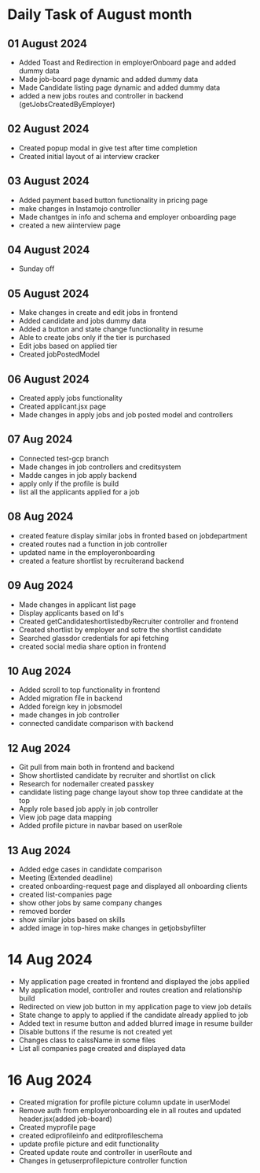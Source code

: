 # Daily Task of August month

## 01 August 2024
- Added Toast and Redirection in employerOnboard page and added dummy data
- Made job-board page dynamic and added dummy data
- Made Candidate listing page dynamic and added dummy data
- added a new jobs routes and controller in backend (getJobsCreatedByEmployer)

## 02 August 2024
- Created  popup modal in give test after time completion
- Created initial layout of ai interview cracker

## 03 August 2024
-  Added payment based button functionality in pricing page
-  make changes in Instamojo controller
-  Made chantges in info and schema and employer onboarding page
-  created a new aiinterview page

## 04 August 2024
- Sunday off


## 05 August 2024

- Make changes in create and edit jobs in frontend
- Added candidate and jobs dummy data
- Added a button and state  change functionality in resume
- Able to create jobs only if the tier is purchased
- Edit jobs based on applied tier
- Created jobPostedModel


## 06 August 2024
- Created apply jobs functionality
- Created applicant.jsx page
- Made changes in apply jobs and job posted model and controllers

##  07 Aug 2024
- Connected test-gcp  branch
- Made changes in job controllers and creditsystem
- Madde canges in job apply backend
- apply only if the profile is build
- list all the applicants applied for a job

## 08 Aug 2024
- created feature display similar jobs in fronted based on jobdepartment
- created routes nad a function in job controller
- updated name in the employeronboarding
- created a feature shortlist by recruiterand backend

## 09 Aug 2024
- Made changes in applicant list page
- Display applicants based on Id's
- Created getCandidateshortlistedbyRecruiter controller and frontend
- Created shortlist by employer and sotre the shortlist candidate
- Searched glassdor credentials for api fetching
- created social media share option in frontend 


## 10 Aug 2024
- Added scroll to top functionality in frontend
- Added migration file in backend
- Added foreign key in jobsmodel
- made changes in job controller
- connected candidate comparison with backend

## 12 Aug 2024
- Git pull from main both in frontend and backend
- Show shortlisted candidate by recruiter and shortlist on click
- Research for nodemailer created passkey
- candidate listing page change layout show top three candidate at the top
- Apply role based job apply in job controller
- View job page data mapping
- Added profile picture in navbar based on userRole

## 13 Aug 2024
- Added edge cases in candidate comparison
- Meeting (Extended deadline)
- created onboarding-request page and displayed all onboarding clients
- created list-companies page 
- show other jobs by same company changes
- removed border 
- show similar jobs based on skills
- added image in top-hires make changes in getjobsbyfilter

# 14 Aug 2024
- My application page created in frontend and displayed the jobs applied
- My application model, controller and routes creation and relationship build
- Redirected on view job button in my application page to view job details
- State change to apply to applied if the candidate already applied to job
- Added text in resume button and added blurred image  in resume builder
- Disable buttons if the resume is not created yet
- Changes class to calssName in some files
- List all companies page created and displayed data

# 16 Aug 2024
- Created migration for profile picture column update in userModel
- Remove auth from employeronboarding ele in all routes and updated header.jsx(added job-board)
- Created myprofile page
- created ediprofileinfo and editprofileschema
- update profile picture and edit functionality
- Created update route and controller in userRoute and
- Changes in getuserprofilepicture controller function 
